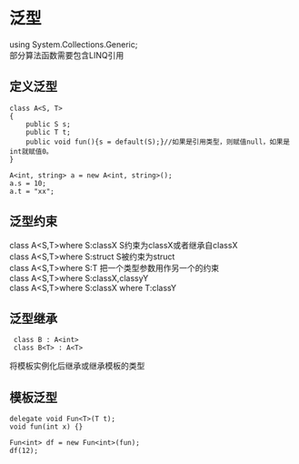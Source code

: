 # 泛型

using System.Collections.Generic;  
部分算法函数需要包含LINQ引用

## 定义泛型

```
class A<S, T>
{
    public S s;
    public T t;
    public void fun(){s = default(S);}//如果是引用类型，则赋值null，如果是int就赋值0。
}

A<int, string> a = new A<int, string>();
a.s = 10;
a.t = "xx";
```

## 泛型约束

class  A<S,T>where S:classX     S约束为classX或者继承自classX  
class  A<S,T>where S:struct      S被约束为struct  
class  A<S,T>where S:T           把一个类型参数用作另一个的约束  
class  A<S,T>where S:classX,classyY  
class  A<S,T>where S:classX where T:classY   

## 泛型继承  

```
 class B : A<int>  
 class B<T> : A<T>  
 ```

将模板实例化后继承或继承模板的类型

## 模板泛型

```
delegate void Fun<T>(T t);
void fun(int x) {}

Fun<int> df = new Fun<int>(fun);
df(12);
```
